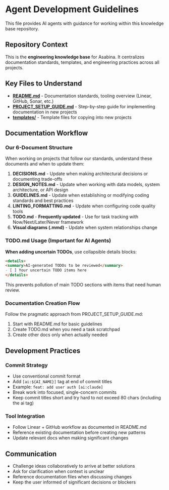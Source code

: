 # Agent Development Guidelines

This file provides AI agents with guidance for working within this knowledge base repository.

## Repository Context

This is the **engineering knowledge base** for Asabina. It centralizes documentation standards, templates, and engineering practices across all projects.

## Key Files to Understand

- **[README.md](./README.md)** - Documentation standards, tooling overview (Linear, GitHub, Sonar, etc.)
- **[PROJECT_SETUP_GUIDE.md](./PROJECT_SETUP_GUIDE.md)** - Step-by-step guide for implementing documentation in new projects
- **[templates/](./templates/)** - Template files for copying into new projects

## Documentation Workflow

### Our 6-Document Structure

When working on projects that follow our standards, understand these documents and when to update them:

1. **DECISIONS.md** - Update when making architectural decisions or documenting trade-offs
2. **DESIGN_NOTES.md** - Update when working with data models, system architecture, or API design
3. **GUIDELINES.md** - Update when establishing or modifying coding standards and best practices
4. **LINTING_FORMATTING.md** - Update when configuring code quality tools
5. **TODO.md** - **Frequently updated** - Use for task tracking with Now/Next/Later/Never framework
6. **Visual diagrams (.mmd)** - Update when system relationships change

### TODO.md Usage (Important for AI Agents)

**When adding uncertain TODOs**, use collapsible details blocks:

```markdown
<details>
<summary>AI-generated TODOs to be reviewed</summary>
- [ ] Your uncertain TODO items here
</details>
```

This prevents pollution of main TODO sections with items that need human review.

### Documentation Creation Flow

Follow the pragmatic approach from PROJECT_SETUP_GUIDE.md:

1. Start with README.md for basic guidelines
2. Create TODO.md when you need a task scratchpad
3. Create other docs only when actually needed

## Development Practices

### Commit Strategy

- Use conventional commit format
- Add `[ai:${AI_NAME}]` tag at end of commit titles
- Example: `feat: add user auth [ai:claude]`
- Break work into focused, single-concern commits
- Keep commit titles short and try hard to not exceed 80 chars (including the ai tag)

### Tool Integration

- Follow Linear + GitHub workflow as documented in README.md
- Reference existing documentation before creating new patterns
- Update relevant docs when making significant changes

## Communication

- Challenge ideas collaboratively to arrive at better solutions
- Ask for clarification when context is unclear
- Reference documentation files when discussing changes
- Keep the user informed of significant decisions or blockers

